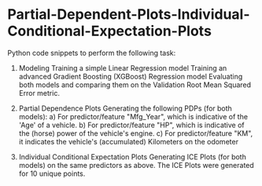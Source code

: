 # Partial-Dependent-Plots-Individual-Conditional-Expectation-Plots

Python code snippets to perform the following task:

1. Modeling
Training a simple Linear Regression model
Training an advanced Gradient Boosting (XGBoost) Regression model
Evaluating both models and comparing them on the Validation Root Mean Squared Error metric.

2. Partial Dependence Plots
Generating the following PDPs (for both models):
a) For predictor/feature "Mfg_Year", which is indicative of the 'Age' of a vehicle.
b) For predictor/feature "HP", which is indicative of the (horse) power of the vehicle's engine. 
c) For predictor/feature "KM", it indicates the vehicle's (accumulated) Kilometers on the odometer

3. Individual Conditional Expectation Plots
Generating ICE Plots (for both models) on the same predictors as above. The ICE Plots were generated for 10 unique points.

